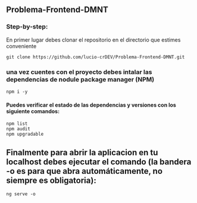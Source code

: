 ## Problema-Frontend-DMNT

### Step-by-step: 
En primer lugar debes clonar el repositorio en el directorio que estimes conveniente 

    git clone https://github.com/lucio-crDEV/Problema-Frontend-DMNT.git

### una vez cuentes con el proyecto debes intalar las dependencias de nodule package manager (NPM)
    npm i -y

#### Puedes verificar el estado de las dependencias y versiones con los siguiente comandos:
    npm list
    npm audit
    npm upgradable

## Finalmente para abrir la aplicacion en tu localhost debes ejecutar el comando (la bandera -o es para que abra automáticamente, no siempre es obligatoria):
    ng serve -o
